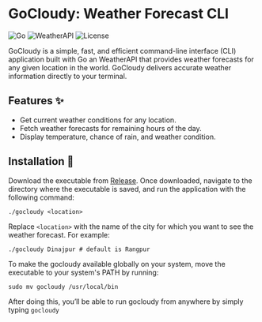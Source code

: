 # GoCloudy: Weather Forecast CLI
![Go](https://img.shields.io/badge/Go-00ADD8?style=for-the-badge&logo=go&logoColor=white)
![WeatherAPI](https://img.shields.io/badge/WeatherAPI-4A9F64?style=for-the-badge&logo=weatherapi&logoColor=white)
![License](https://img.shields.io/github/license/ragibalasad/gocloudy?style=for-the-badge)

GoCloudy is a simple, fast, and efficient command-line interface (CLI) application built with Go an WeatherAPI that provides weather forecasts for any given location in the world. GoCloudy delivers accurate weather information directly to your terminal.

## Features ✨
- Get current weather conditions for any location.
- Fetch weather forecasts for remaining hours of the day.
- Display temperature, chance of rain, and weather condition.

## Installation 🚀
Download the executable from <a href="https://github.com/ragibalasad/gocloudy/releases/tag/v1.0.0">Release</a>.
Once downloaded, navigate to the directory where the executable is saved, and run the application with the following command:
```
./gocloudy <location>
```
Replace `<location>` with the name of the city for which you want to see the weather forecast. For example:
```
./gocloudy Dinajpur # default is Rangpur
```
To make the gocloudy available globally on your system, move the executable to your system's PATH by running:
```
sudo mv gocloudy /usr/local/bin
```
After doing this, you’ll be able to run gocloudy from anywhere by simply typing `gocloudy`
